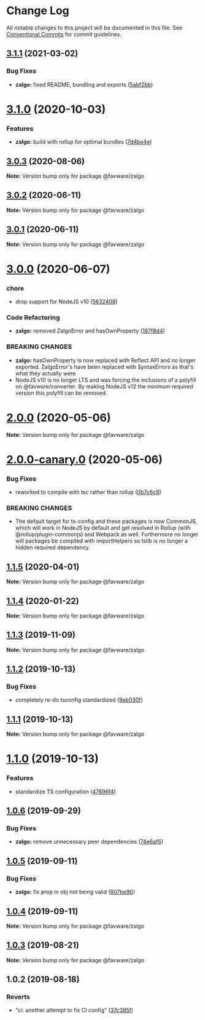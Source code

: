 # Change Log

All notable changes to this project will be documented in this file.
See [Conventional Commits](https://conventionalcommits.org) for commit guidelines.

## [3.1.1](https://github.com/favware/node-packages/compare/@favware/zalgo@3.1.0...@favware/zalgo@3.1.1) (2021-03-02)

### Bug Fixes

- **zalgo:** fixed README, bundling and exports ([5abf2bb](https://github.com/favware/node-packages/commit/5abf2bbcf00d6fc6e0f7a6fcde93f88ee3aa409b))

# [3.1.0](https://github.com/favware/node-packages/compare/@favware/zalgo@3.0.3...@favware/zalgo@3.1.0) (2020-10-03)

### Features

- **zalgo:** build with rollup for optimal bundles ([7d4be4e](https://github.com/favware/node-packages/commit/7d4be4e0df87a65e03c9287ccafc9d4e2d763bb2))

## [3.0.3](https://github.com/favware/node-packages/compare/@favware/zalgo@3.0.2...@favware/zalgo@3.0.3) (2020-08-06)

**Note:** Version bump only for package @favware/zalgo

## [3.0.2](https://github.com/favware/node-packages/compare/@favware/zalgo@3.0.1...@favware/zalgo@3.0.2) (2020-06-11)

**Note:** Version bump only for package @favware/zalgo

## [3.0.1](https://github.com/favware/node-packages/compare/@favware/zalgo@3.0.0...@favware/zalgo@3.0.1) (2020-06-11)

**Note:** Version bump only for package @favware/zalgo

# [3.0.0](https://github.com/favware/node-packages/compare/@favware/zalgo@2.0.0...@favware/zalgo@3.0.0) (2020-06-07)

### chore

- drop support for NodeJS v10 ([5632408](https://github.com/favware/node-packages/commit/56324085cb35a10eecaec28f619fae01417055a7))

### Code Refactoring

- **zalgo:** removed ZalgoError and hasOwnProperty ([187f8d4](https://github.com/favware/node-packages/commit/187f8d405477786f3b72b203fa5d2c1a4c3ab5fe))

### BREAKING CHANGES

- **zalgo:** hasOwnProperty is now replaced with Reflect API and no longer exported.
  ZalgoError's have been replaced with SyntaxErrors as that's what they actually were
- NodeJS v10 is no longer LTS and was forcing the inclusions of a polyfill on
  @favware/converter. By making NodeJS v12 the minimum required version this polyfill can be removed.

# [2.0.0](https://github.com/favware/node-packages/compare/@favware/zalgo@2.0.0-canary.0...@favware/zalgo@2.0.0) (2020-05-06)

**Note:** Version bump only for package @favware/zalgo

# [2.0.0-canary.0](https://github.com/favware/node-packages/compare/@favware/zalgo@1.1.5...@favware/zalgo@2.0.0-canary.0) (2020-05-06)

### Bug Fixes

- reworked to compile with tsc rather than rollup ([0b7c6c8](https://github.com/favware/node-packages/commit/0b7c6c81fab75fd298eea8427bbee373d91306bb))

### BREAKING CHANGES

- The default target for ts-config and these packages is now CommonJS, which will
  work in NodeJS by default and get resolved in Rollup (with @rollup/plugin-commonjs) and Webpack as
  well. Furthermore no longer will packages be compiled with importHelpers so tslib is no longer a
  hidden required dependency.

## [1.1.5](https://github.com/favware/node-packages/compare/@favware/zalgo@1.1.4...@favware/zalgo@1.1.5) (2020-04-01)

**Note:** Version bump only for package @favware/zalgo

## [1.1.4](https://github.com/favware/node-packages/compare/@favware/zalgo@1.1.3...@favware/zalgo@1.1.4) (2020-01-22)

**Note:** Version bump only for package @favware/zalgo

## [1.1.3](https://github.com/favware/node-packages/compare/@favware/zalgo@1.1.2...@favware/zalgo@1.1.3) (2019-11-09)

**Note:** Version bump only for package @favware/zalgo

## [1.1.2](https://github.com/favware/node-packages/compare/@favware/zalgo@1.1.1...@favware/zalgo@1.1.2) (2019-10-13)

### Bug Fixes

- completely re-do tsconfig standardized ([9eb030f](https://github.com/favware/node-packages/commit/9eb030fdf1deb75d5ae8b273d0e9c359bcb985a1))

## [1.1.1](https://github.com/favware/node-packages/compare/@favware/zalgo@1.1.0...@favware/zalgo@1.1.1) (2019-10-13)

**Note:** Version bump only for package @favware/zalgo

# [1.1.0](https://github.com/favware/node-packages/compare/@favware/zalgo@1.0.6...@favware/zalgo@1.1.0) (2019-10-13)

### Features

- standardize TS configuration ([47696f4](https://github.com/favware/node-packages/commit/47696f4e1dd2632b305ff9789cdd6c473fa709ca))

## [1.0.6](https://github.com/favware/node-packages/compare/@favware/zalgo@1.0.5...@favware/zalgo@1.0.6) (2019-09-29)

### Bug Fixes

- **zalgo:** remove unnecessary peer dependencies ([74e6af6](https://github.com/favware/node-packages/commit/74e6af6))

## [1.0.5](https://github.com/favware/node-packages/compare/@favware/zalgo@1.0.4...@favware/zalgo@1.0.5) (2019-09-11)

### Bug Fixes

- **zalgo:** fix prop in obj not being valid ([807be90](https://github.com/favware/node-packages/commit/807be90))

## [1.0.4](https://github.com/favware/node-packages/compare/@favware/zalgo@1.0.3...@favware/zalgo@1.0.4) (2019-09-11)

**Note:** Version bump only for package @favware/zalgo

## [1.0.3](https://github.com/favware/node-packages/compare/@favware/zalgo@1.0.2...@favware/zalgo@1.0.3) (2019-08-21)

**Note:** Version bump only for package @favware/zalgo

## 1.0.2 (2019-08-18)

### Reverts

- "ci: another attempt to fix CI config" ([37c385f](https://github.com/favware/node-packages/commit/37c385f))
